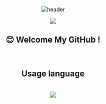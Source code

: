 <div align="center">

![header](https://capsule-render.vercel.app/api?type=Cylinder&text=Melona's%20GitHub)

<a href="https://hits.seeyoufarm.com"><img src="https://hits.seeyoufarm.com/api/count/incr/badge.svg?url=https://github.com/melona-19/melona-19counter&count_bg=%2379C83D&title_bg=%23555555&icon=&icon_color=%23E7E7E7&title=hits&edge_flat=true"/></a>

## :blush: Welcome My GitHub !
<br/>

## Usage language
<br/>

<img src="https://img.shields.io/badge/Python-3776AB?style=for-the-badge&logo=Python&logoColor=white">

</div>
